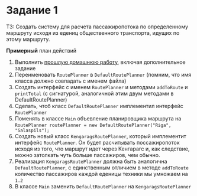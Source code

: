 # Задание 1

ТЗ: Создать систему для расчета пассажиропотока по определенному маршруту исходя из едениц общественного транспорта, идущих по этому маршруту.

**Примерный** план действий
1. Выполнить [прошлую домашнюю работу](../../lesson4/homework/inheritance.md), включая дополнительное задание
2. Переименовать `RoutePlanner` в `DefaultRoutePlanner` (помним, что имя класса должно совпадать с именем файла)
3. Создать интерфейс с именем `RoutePlanner` и методами `addToRoute` и `printTotal` (с сигнатурой, аналогичной этим двум методами в DefaultRoutePlanner)
4. Сделать, чтоб класс `DefaultRoutePlanner` имплементил интерфейс `RoutePlanner`
5. Поменять в классе `Main` объевление планировщика маршрута на `RoutePlanner routePlanner = new DefaultRoutePlanner("Riga", "Salaspils");`
6. Создать новый класс `KengaragsRoutePlanner`, который имплементит интерфейс `RoutePlanner`.
Он будет расчитывать поссажиропоток исходя из того,
что маршрут идет через Кенгарагс и, как следствие, можно затолкать чуть больше пассажиров, чем обычно.
7. Реализация `KengaragsRoutePlanner` должна быть аналогична `DefaultRoutePlanner`, 
с единственным отличием в методе `addToRoute` количество пассажиров каждой еденицы техники мы умножаем на `1.2`
8. В классе `Main` заменить `DefaultRoutePlanner` на `KengaragsRoutePlanner`
